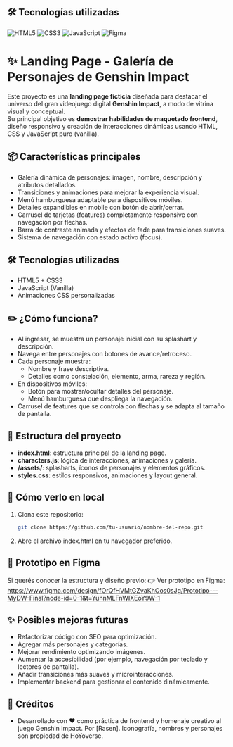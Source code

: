 ## 🛠️ Tecnologías utilizadas

![HTML5](https://img.shields.io/badge/HTML5-E34F26?style=for-the-badge&logo=html5&logoColor=white)
![CSS3](https://img.shields.io/badge/CSS3-1572B6?style=for-the-badge&logo=css3&logoColor=white)
![JavaScript](https://img.shields.io/badge/JavaScript-F7DF1E?style=for-the-badge&logo=javascript&logoColor=black)
![Figma](https://img.shields.io/badge/Figma-F24E1E?style=for-the-badge&logo=figma&logoColor=white)


# ✨ Landing Page - Galería de Personajes de Genshin Impact

Este proyecto es una **landing page ficticia** diseñada para destacar el universo del gran videojuego digital **Genshin Impact**, a modo de vitrina visual y conceptual.  
Su principal objetivo es **demostrar habilidades de maquetado frontend**, diseño responsivo y creación de interacciones dinámicas usando HTML, CSS y JavaScript puro (vanilla).

## 📦 Características principales

- Galería dinámica de personajes: imagen, nombre, descripción y atributos detallados.
- Transiciones y animaciones para mejorar la experiencia visual.
- Menú hamburguesa adaptable para dispositivos móviles.
- Detalles expandibles en mobile con botón de abrir/cerrar.
- Carrusel de tarjetas (features) completamente responsive con navegación por flechas.
- Barra de contraste animada y efectos de fade para transiciones suaves.
- Sistema de navegación con estado activo (focus).

## 🛠 Tecnologías utilizadas

- HTML5 + CSS3
- JavaScript (Vanilla)
- Animaciones CSS personalizadas

## ✏️ ¿Cómo funciona?

- Al ingresar, se muestra un personaje inicial con su splashart y descripción.
- Navega entre personajes con botones de avance/retroceso.
- Cada personaje muestra:
  - Nombre y frase descriptiva.
  - Detalles como constelación, elemento, arma, rareza y región.
- En dispositivos móviles:
  - Botón para mostrar/ocultar detalles del personaje.
  - Menú hamburguesa que despliega la navegación.
- Carrusel de features que se controla con flechas y se adapta al tamaño de pantalla.

## 🧩 Estructura del proyecto

- **index.html**: estructura principal de la landing page.
- **characters.js**: lógica de interacciones, animaciones y galería.
- **/assets/**: splasharts, íconos de personajes y elementos gráficos.
- **styles.css**: estilos responsivos, animaciones y layout general.

## 🚀 Cómo verlo en local

1. Clona este repositorio:
   ```bash
   git clone https://github.com/tu-usuario/nombre-del-repo.git
2. Abre el archivo index.html en tu navegador preferido.

## 🎨 Prototipo en Figma

Si querés conocer la estructura y diseño previo:
👉 Ver prototipo en Figma: https://www.figma.com/design/fOrQfHVMtGZvaKhOos0sJg/Prototipo---MyDW-Final?node-id=0-1&t=YunnMLFnWIXEoY9W-1

## ✨ Posibles mejoras futuras

- Refactorizar código con SEO para optimización.
- Agregar más personajes y categorías.
- Mejorar rendimiento optimizando imágenes.
- Aumentar la accesibilidad (por ejemplo, navegación por teclado y lectores de pantalla).
- Añadir transiciones más suaves y microinteracciones.
- Implementar backend para gestionar el contenido dinámicamente.

## 🤝 Créditos

- Desarrollado con ❤️ como práctica de frontend y homenaje creativo al juego Genshin Impact.
Por [Rasen].
Iconografía, nombres y personajes son propiedad de HoYoverse.

